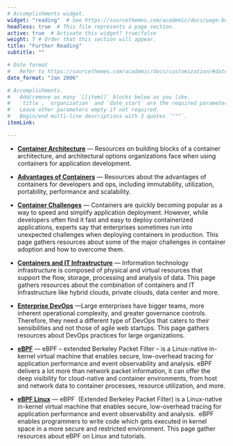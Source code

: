 ```yaml
---
# Accomplishments widget.
widget: "reading"  # See https://sourcethemes.com/academic/docs/page-builder/
headless: true  # This file represents a page section.
active: true  # Activate this widget? true/false
weight: 7 # Order that this section will appear.
title: "Further Reading"
subtitle: ""

# Date format
#   Refer to https://sourcethemes.com/academic/docs/customization/#date-format
date_format: "Jan 2006"

# Accomplishments.
#   Add/remove as many `[[item]]` blocks below as you like.
#   `title`, `organization` and `date_start` are the required parameters.
#   Leave other parameters empty if not required.
#   Begin/end multi-line descriptions with 3 quotes `"""`.
itemLink:

---
```




- **[Container Architecture](/display/containers/Container+Architecture)** — Resources on building blocks of a container architecture, and architectural options organizations face when using containers for application development.

- **[Advantages of Containers](/display/containers/Advantages+of+Containers)** — Resources about the advantages of containers for developers and ops, including immutability, utilization, portability, performance and scalability.

- **[Container Challenges](/display/containers/Container+Challenges)** — Containers are quickly becoming popular as a way to speed and simplify application deployment. However, while developers often find it fast and easy to deploy containerized applications, experts say that enterprises sometimes run into unexpected challenges when deploying containers in production. This page gathers resources about some of the major challenges in container adoption and how to overcome them.
- **[Containers and IT Infrastructure](/display/containers/Containers+and+IT+Infrastructure)** — Information technology infrastructure&nbsp;is composed of physical and&nbsp;virtual&nbsp;resources that support the flow, storage, processing and&nbsp;analysis&nbsp;of data.&nbsp;This page gathers resources about the combination of containers and IT Infrastructure like hybrid clouds, private clouds, data center and more.

- **[Enterprise DevOps](/display/containers/Enterprise+DevOps)** —Large enterprises have bigger teams, more inherent operational complexity, and greater governance controls. Therefore, they need a different type of DevOps that caters to their sensibilities and not those of agile web startups. This page gathers resources about DevOps practices for large organizations.
- **[eBPF](/display/containers/eBPF)** — eBPF – extended Berkeley Packet Filter – is a Linux-native in-kernel virtual machine that enables secure, low-overhead tracing for application performance and event observability and analysis. eBPF delivers a lot more than network packet information, it can offer the deep visibility for cloud-native and container environments, from host and network data to container processes, resource utilization, and more.


- **[eBPF Linux](/display/containers/eBPF+Linux)** — eBPF&nbsp; (Extended Berkeley Packet Filter) is a Linux-native in-kernel virtual machine&nbsp;that enables secure, low-overhead tracing for application performance and event observability and analysis.&nbsp;&nbsp;eBPF enables programmers to write code which gets executed in kernel space in a more secure and restricted environment. This page gather resources about eBPF on Linux and tutorials.


